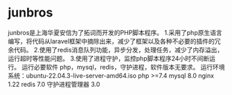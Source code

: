 # junbros
junbros是上海华夏安信为了拓词而开发的PHP脚本程序。
1.采用了php原生语言编写，将代码从laravel框架中摘除出来，减少了框架以及各种不必要的插件的冗余代码。
2.使用了redis消息队列功能，异步分发，处理任务，减少了内存溢出，运行超时等性能问题。
3.使用了进程守护，监控php脚本程序24小时不间断运行。
运行必要软件
php，mysql，redis，守护进程，软件版本无要求。
运行环境
系统：ubuntu-22.04.3-live-server-amd64.iso
php >=7.4
mysql 8.0
nginx 1.22
redis 7.0
守护进程管理器 3.0


